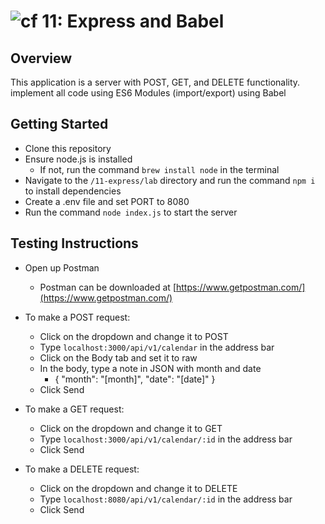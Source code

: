 
![cf](https://i.imgur.com/7v5ASc8.png) 11: Express and Babel
======

## Overview
This application is a server with POST, GET, and DELETE functionality.
implement all code using ES6 Modules (import/export) using Babel

## Getting Started
- Clone this repository
- Ensure node.js is installed
    - If not, run the command `brew install node` in the terminal
- Navigate to the `/11-express/lab` directory and run the command `npm i` to install dependencies
- Create a .env file and set PORT to 8080
- Run the command `node index.js` to start the server

## Testing Instructions
- Open up Postman
    - Postman can be downloaded at [https://www.getpostman.com/](https://www.getpostman.com/)

- To make a POST request:
    - Click on the dropdown and change it to POST
    - Type `localhost:3000/api/v1/calendar` in the address bar
    - Click on the Body tab and set it to raw
    - In the body, type a note in JSON with month and date
        - { "month": "[month]", "date": "[date]" }
    - Click Send

- To make a GET request:
    - Click on the dropdown and change it to GET
    - Type `localhost:3000/api/v1/calendar/:id` in the address bar
    - Click Send
    
- To make a DELETE request:
    - Click on the dropdown and change it to DELETE
    - Type `localhost:8080/api/v1/calendar/:id` in the address bar
    - Click Send
 
   
